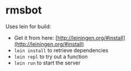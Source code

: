 # rmsbot

Uses lein for build:

* Get it from here: [http://leiningen.org/#install](http://leiningen.org/#install)
* `lein install` to retrieve dependencies
* `lein repl` to try out a function
* `lein run` to start the server
